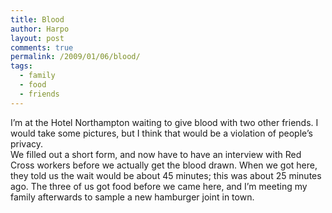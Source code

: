 ```yaml
---
title: Blood
author: Harpo
layout: post
comments: true
permalink: /2009/01/06/blood/
tags:
  - family
  - food
  - friends
---
```

I&#8217;m at the Hotel Northampton waiting to give blood with two other friends. I would take some pictures, but I think that would be a violation of people&#8217;s privacy.  
We filled out a short form, and now have to have an interview with Red Cross workers before we actually get the blood drawn. When we got here, they told us the wait would be about 45 minutes; this was about 25 minutes ago. The three of us got food before we came here, and I&#8217;m meeting my family afterwards to sample a new hamburger joint in town.